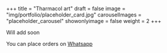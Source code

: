 +++
title = "Tharmacol art"
draft = false
image = "img/portfolio/placeholder_card.jpg"
carouselImages = "placeholder_carousel"
showonlyimage = false
weight = 2
+++

Will add soon
<!--more-->

You can place orders on [Whatsapp](https://wa.me/918805865277)